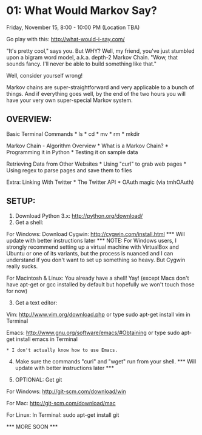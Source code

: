 01: What Would Markov Say?
====================================
Friday, November 15, 8:00 - 10:00 PM
(Location TBA)

Go play with this: http://what-would-i-say.com/

"It's pretty cool," says you. But WHY? Well, my friend, you've just stumbled upon a bigram word model, a.k.a. depth-2 Markov Chain.
"Wow, that sounds fancy. I'll never be able to build something like that."

Well, consider yourself wrong!

Markov chains are super-straightforward and very applicable to a bunch of things. And if everything goes well, by the end of the two hours you will have your very own super-special Markov system.

OVERVIEW:
----------
Basic Terminal Commands
    * ls
    * cd
    * mv
    * rm
    * mkdir

Markov Chain - Algorithm Overview
    * What is a Markov Chain?
    * Programming it in Python
    * Testing it on sample data

Retrieving Data from Other Websites
    * Using "curl" to grab web pages
    * Using regex to parse pages and save them to files

Extra: Linking With Twitter
    * The Twitter API
    * OAuth magic (via tmhOAuth)

SETUP:
-------
1) Download Python 3.x: http://python.org/download/
2) Get a shell:

For Windows:
    Download Cygwin: http://cygwin.com/install.html
    *** Will update with better instructions later ***
    NOTE:
        For Windows users, I strongly recommend setting up a virtual machine with VirtualBox and Ubuntu or one of its variants, but the process is nuanced and I can understand if you don't want to set up something so heavy. But Cygwin really sucks.

For Macintosh & Linux:
    You already have a shell! Yay!
    (except Macs don't have apt-get or gcc installed by default but hopefully we won't touch those for now)

3) Get a text editor:

Vim:
    http://www.vim.org/download.php
        or type
    sudo apt-get install vim
        in Terminal

Emacs: 
    http://www.gnu.org/software/emacs/#Obtaining
        or type
    sudo apt-get install emacs
        in Terminal

    * I don't actually know how to use Emacs.

4) Make sure the commands "curl" and "wget" run from your shell.
    *** Will update with better instructions later ***

5) OPTIONAL: Get git

For Windows:
    http://git-scm.com/download/win

For Mac:
    http://git-scm.com/download/mac

For Linux:
    In Terminal:
        sudo apt-get install git

*** MORE SOON ***
